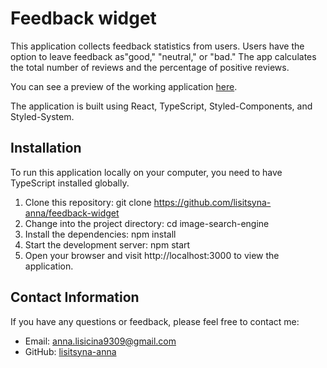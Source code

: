 # Feedback widget

This application collects feedback statistics from users. Users have the option to leave feedback
as"good," "neutral," or "bad." The app calculates the total number of reviews and the percentage of
positive reviews.

You can see a preview of the working application
[here](https://lisitsyna-anna.github.io/feedback-widget/).

The application is built using React, TypeScript, Styled-Components, and Styled-System.

## Installation

To run this application locally on your computer, you need to have TypeScript installed globally.

1. Clone this repository: git clone https://github.com/lisitsyna-anna/feedback-widget
2. Change into the project directory: cd image-search-engine
3. Install the dependencies: npm install
4. Start the development server: npm start
5. Open your browser and visit http://localhost:3000 to view the application.

## Contact Information

If you have any questions or feedback, please feel free to contact me:

- Email: [anna.lisicina9309@gmail.com](mailto:anna.lisicina9309@gmail.com)
- GitHub: [lisitsyna-anna](https://github.com/lisitsyna-anna)
